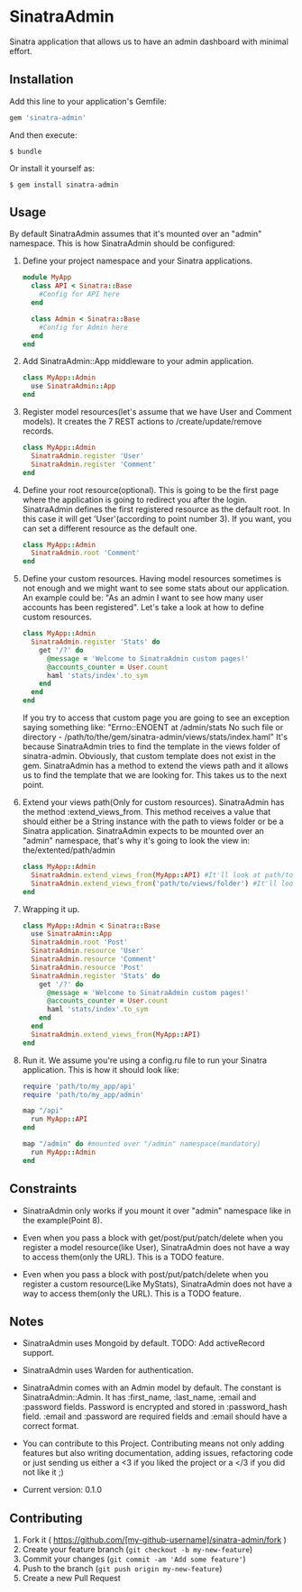 # SinatraAdmin

Sinatra application that allows us to have an admin dashboard with 
minimal effort.

## Installation

Add this line to your application's Gemfile:

```ruby
gem 'sinatra-admin'
```

And then execute:

    $ bundle

Or install it yourself as:

    $ gem install sinatra-admin

## Usage

By default SinatraAdmin assumes that it's mounted over an "admin"
namespace. This is how SinatraAdmin should be configured:

1. Define your project namespace and your Sinatra applications.
    ```ruby
    module MyApp
      class API < Sinatra::Base
        #Config for API here
      end

      class Admin < Sinatra::Base
        #Config for Admin here
      end
    end
    ```

2. Add SinatraAdmin::App middleware to your admin application.
    ```ruby
    class MyApp::Admin
      use SinatraAdmin::App
    end
    ```

3. Register model resources(let's assume that we have User and Comment
   models). It creates the 7 REST actions to /create/update/remove
   records.
    ```ruby
    class MyApp::Admin
      SinatraAdmin.register 'User'
      SinatraAdmin.register 'Comment'
    end
    ```

4. Define your root resource(optional). This is going to be the first
   page where the application is going to redirect you after the login.
   SinatraAdmin defines the first registered resource as the default root. 
   In this case it will get 'User'(according to point number 3). If you
   want, you can set a different resource as the default one.
    ```ruby
    class MyApp::Admin
      SinatraAdmin.root 'Comment'
    end
    ```

5. Define your custom resources. Having model resources sometimes is not
   enough and we might want to see some stats about our application. An
   example could be: "As an admin I want to see how many user accounts has
   been registered". Let's take a look at how to define custom resources.
    ```ruby
    class MyApp::Admin
      SinatraAdmin.register 'Stats' do
        get '/?' do
          @message = 'Welcome to SinatraAdmin custom pages!'
          @accounts_counter = User.count
          haml 'stats/index'.to_sym
        end
      end
    end
    ```
   If you try to access that custom page you are going to see an exception
   saying something like: "Errno::ENOENT at /admin/stats No such file or
   directory - /path/to/the/gem/sinatra-admin/views/stats/index.haml"
   It's because SinatraAdmin tries to find the template in the views
   folder of sinatra-admin. Obviously, that custom template does not exist 
   in the gem. SinatraAdmin has a method to extend the views path and it 
   allows us to find the template that we are looking for. This takes us to 
   the next point.

6. Extend your views path(Only for custom resources). SinatraAdmin has
   the method :extend_views_from. This method receives a value that
   should either be a String instance with the path to views folder or
   be a Sinatra application. SinatraAdmin expects to be mounted over an 
   "admin" namespace, that's why it's going to look the view in: 
   the/extented/path/admin
    ```ruby
    class MyApp::Admin
      SinatraAdmin.extend_views_from(MyApp::API) #It'll look at path/to/my_app/api/views/admin/stats/index.haml
      SinatraAdmin.extend_views_from('path/to/views/folder') #It'll look at path/to/views/folder/admin/stats/index.haml
    end
    ```

7. Wrapping it up.
    ```ruby
    class MyApp::Admin < Sinatra::Base
      use SinatraAmin::App
      SinatraAdmin.root 'Post'
      SinatraAdmin.resource 'User'
      SinatraAdmin.resource 'Comment'
      SinatraAdmin.resource 'Post'
      SinatraAdmin.register 'Stats' do
        get '/?' do
          @message = 'Welcome to SinatraAdmin custom pages!'
          @accounts_counter = User.count
          haml 'stats/index'.to_sym
        end
      end
      SinatraAdmin.extend_views_from(MyApp::API)
    end
    ```

8. Run it. We assume you're using a config.ru file to run your Sinatra
   application. This is how it should look like:
    ```ruby
    require 'path/to/my_app/api'
    require 'path/to/my_app/admin'

    map "/api"
      run MyApp::API
    end

    map "/admin" do #mounted over "/admin" namespace(mandatory)
      run MyApp::Admin
    end
    ```

## Constraints

* SinatraAdmin only works if you mount it over "admin" namespace like in
the example(Point 8).

* Even when you pass a block with get/post/put/patch/delete when you
register a model resource(like User), SinatraAdmin does not have a way to access
them(only the URL). This is a TODO feature.

* Even when you pass a block with post/put/patch/delete when you
register a custom resource(Like MyStats), SinatraAdmin does not have a way to
access them(only the URL). This is a TODO feature.

## Notes

* SinatraAdmin uses Mongoid by default. TODO: Add activeRecord support.
 
* SinatraAdmin uses Warden for authentication.

* SinatraAdmin comes with an Admin model by default. The constant is
SinatraAdmin::Admin. It has :first_name, :last_name, :email and
:password fields. Password is encrypted and stored in :password_hash
field. :email and :password are required fields and :email should have a correct format.

* You can contribute to this Project. Contributing means not only adding
features but also writing documentation, adding issues, refactoring code
or just sending us either a <3 if you liked the project or a </3 if you
did not like it ;)

* Current version: 0.1.0

## Contributing

1. Fork it ( https://github.com/[my-github-username]/sinatra-admin/fork )
2. Create your feature branch (`git checkout -b my-new-feature`)
3. Commit your changes (`git commit -am 'Add some feature'`)
4. Push to the branch (`git push origin my-new-feature`)
5. Create a new Pull Request
